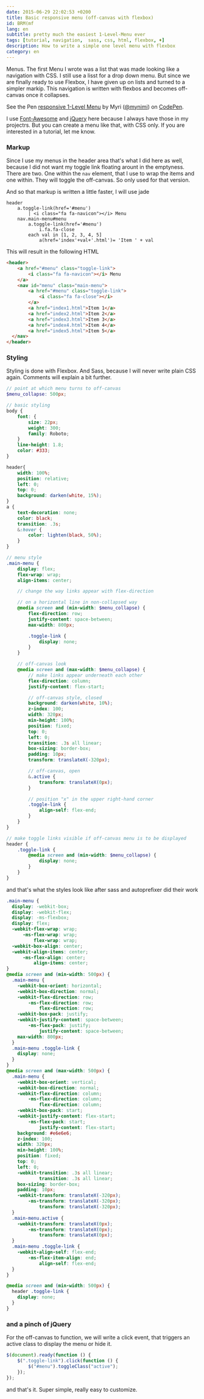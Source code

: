 ```yaml
---
date: 2015-06-29 22:02:53 +0200
title: Basic responsive menu (off-canvas with flexbox)
id: BRM(mf
lang: en
subtitle: pretty much the easiest 1-Level-Menu ever
tags: [tutorial, navigation,  sass, css, html, flexbox, ♦]
description: How to write a simple one level menu with flexbox
category: en
---
```

Menus. The first Menu I wrote was a list that was made looking like a navigation with CSS. I still use a lisst for a drop down menu. But since we are finally ready to use Flexbox, I have given up on lists and turned to a simpler markip.
This navigation is written with flexbos and becomes off-canvas once it collapses.
<br>
<!-- more -->
<p data-height="266" data-theme-id="7132" data-slug-hash="dPNyMz" data-default-tab="result" data-user="mynimi" class='codepen'>See the Pen <a href='http://codepen.io/mynimi/pen/dPNyMz/'>responsive 1-Level Menu</a> by Myri (<a href='http://codepen.io/mynimi'>@mynimi</a>) on <a href='http://codepen.io'>CodePen</a>.</p>
<script async src="//assets.codepen.io/assets/embed/ei.js"></script>

I use [Font-Awesome](http://fontawesome.io/) and [jQuery](https://jquery.com/) here because I always have those in my projectrs. But you can create a menu like that, with CSS only. If you are interested in a tutorial, let me know.

### Markup
Since I use my menus in the header area that's what I did here as well, because I did not want my toggle link floating arount in the emptyness. There are two. One within the `nav` element, that I use to wrap the items and one within. They will toggle the off-canvas. So only used for that version.

And so that markup is written a little faster, I will use jade

```slim
header
    a.toggle-link(href='#menu')
        | <i class="fa fa-navicon"></i> Menu
    nav.main-menu#menu
        a.toggle-link(href='#menu')
            i.fa.fa-close
        each val in [1, 2, 3, 4, 5]
            a(href='index'+val+'.html')= 'Item ' + val
```

This will result in the following HTML

```html
<header>
    <a href="#menu" class="toggle-link">
        <i class="fa fa-navicon"></i> Menu
    </a>
    <nav id="menu" class="main-menu">
        <a href="#menu" class="toggle-link">
            <i class="fa fa-close"></i>
        </a>
        <a href="index1.html">Item 1</a>
        <a href="index2.html">Item 2</a>
        <a href="index3.html">Item 3</a>
        <a href="index4.html">Item 4</a>
        <a href="index5.html">Item 5</a>
  </nav>
</header>
```

### Styling
Styling is done with Flexbox. And Sass, because I will never write plain CSS again. Comments will explain a bit further.

```scss
// point at which menu turns to off-canvas
$menu_collapse: 500px;

// basic styling
body {
    font: {
        size: 22px;
        weight: 300;
        family: Roboto;
    }
    line-height: 1.8;
    color: #333;
}

header{
    width: 100%;
    position: relative;
    left: 0;
    top: 0;
    background: darken(white, 15%);
}
a {
    text-decoration: none;
    color: black;
    transition: .3s;
    &:hover {
        color: lighten(black, 50%);
    }
}

// menu style
.main-menu {
    display: flex;
    flex-wrap: wrap;
    align-items: center;

    // change the way links appear with flex-direction

    // on a horizontal line in non-collapsed way
    @media screen and (min-width: $menu_collapse) {
        flex-direction: row;
        justify-content: space-between;
        max-width: 800px;

        .toggle-link {
            display: none;
        }
    }

    // off-canvas look
    @media screen and (max-width: $menu_collapse) {
        // make links appear underneath each other
        flex-direction: column;
        justify-content: flex-start;

        // off-canvas style, closed
        background: darken(white, 10%);
        z-index: 100;
        width: 320px;
        min-height: 100%;
        position: fixed;
        top: 0;
        left: 0;
        transition: .3s all linear;
        box-sizing: border-box;
        padding: 10px;
        transform: translateX(-320px);

        // off-canvas, open
        &.active {
            transform: translateX(0px);
        }

        // position "x" in the upper right-hand corner
        .toggle-link {
            align-self: flex-end;
        }
    }
}

// make toggle links visible if off-canvas menu is to be displayed
header {
    .toggle-link {
        @media screen and (min-width: $menu_collapse) {
            display: none;
        }
    }
}
```

and that's what the styles look like after sass and autoprefixer did their work

``` css
.main-menu {
  display: -webkit-box;
  display: -webkit-flex;
  display: -ms-flexbox;
  display: flex;
  -webkit-flex-wrap: wrap;
      -ms-flex-wrap: wrap;
          flex-wrap: wrap;
  -webkit-box-align: center;
  -webkit-align-items: center;
      -ms-flex-align: center;
          align-items: center;
}
@media screen and (min-width: 500px) {
  .main-menu {
    -webkit-box-orient: horizontal;
    -webkit-box-direction: normal;
    -webkit-flex-direction: row;
        -ms-flex-direction: row;
            flex-direction: row;
    -webkit-box-pack: justify;
    -webkit-justify-content: space-between;
        -ms-flex-pack: justify;
            justify-content: space-between;
    max-width: 800px;
  }
  .main-menu .toggle-link {
    display: none;
  }
}
@media screen and (max-width: 500px) {
  .main-menu {
    -webkit-box-orient: vertical;
    -webkit-box-direction: normal;
    -webkit-flex-direction: column;
        -ms-flex-direction: column;
            flex-direction: column;
    -webkit-box-pack: start;
    -webkit-justify-content: flex-start;
        -ms-flex-pack: start;
            justify-content: flex-start;
    background: #e6e6e6;
    z-index: 100;
    width: 320px;
    min-height: 100%;
    position: fixed;
    top: 0;
    left: 0;
    -webkit-transition: .3s all linear;
            transition: .3s all linear;
    box-sizing: border-box;
    padding: 10px;
    -webkit-transform: translateX(-320px);
        -ms-transform: translateX(-320px);
            transform: translateX(-320px);
  }
  .main-menu.active {
    -webkit-transform: translateX(0px);
        -ms-transform: translateX(0px);
            transform: translateX(0px);
  }
  .main-menu .toggle-link {
    -webkit-align-self: flex-end;
        -ms-flex-item-align: end;
            align-self: flex-end;
  }
}

@media screen and (min-width: 500px) {
  header .toggle-link {
    display: none;
  }
}
```


### and a pinch of jQuery
For the off-canvas to function, we will write a click event, that triggers an active class to display the menu or hide it.

```js
$(document).ready(function () {
    $(".toggle-link").click(function () {
        $("#menu").toggleClass("active");
    });
});
```

and that's it. Super simple, really easy to customize.

